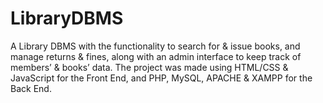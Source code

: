 # LibraryDBMS
 A Library DBMS with the functionality to search for & issue books, and manage returns & fines, along with an admin interface to keep track of members’ & books’ data. The project was made using HTML/CSS & JavaScript for the Front End, and PHP, MySQL, APACHE & XAMPP for the Back End.
